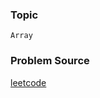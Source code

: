 ### Topic

    Array

### Problem Source

[leetcode](https://leetcode.com/problems/maximum-product-of-three-numbers/description/)
